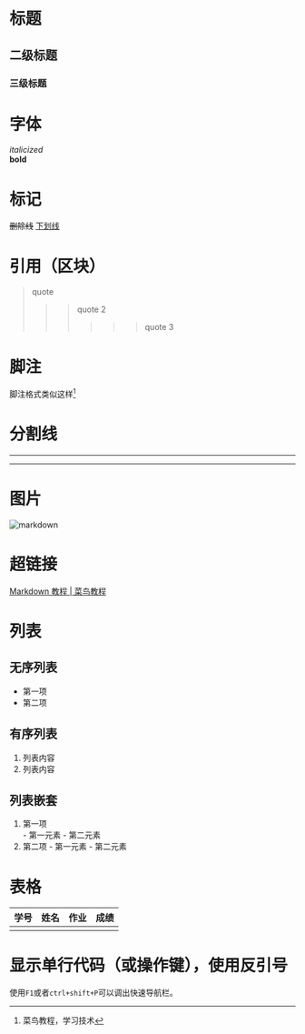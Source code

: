 
#  标题  
## 二级标题  
### 三级标题  

# 字体    
*italicized*  
**bold**  

# 标记  
~~删除线~~
<u>下划线</u>

# 引用（区块）  
> quote
>
> > > quote 2
> > >
> > > > > > quote 3

# 脚注  
脚注格式类似这样[^RUNOOB]  
[^RUNOOB]:菜鸟教程，学习技术

# 分割线
---
***

# 图片
![markdown](https://www.runoob.com/wp-content/uploads/2019/03/iconfinder_markdown_298823.png)

# 超链接  
[Markdown 教程 | 菜鸟教程](https://www.runoob.com/markdown/md-tutorial.html)

# 列表

## 无序列表
- 第一项
- 第二项

## 有序列表
1. 列表内容
2. 列表内容  

## 列表嵌套
1. 第一项  
       - 第一元素
       - 第二元素  
2. 第二项
       - 第一元素
       - 第二元素

# 表格
| 学号 | 姓名 | 作业 | 成绩 |
| ---- | ---- | ---- | ---- |
|      |      |      |      |

# 显示单行代码（或操作键），使用反引号
使用`F1`或者`ctrl+shift+P`可以调出快速导航栏。
